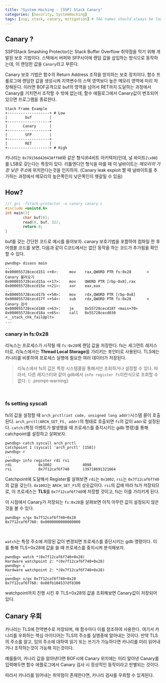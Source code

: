```yaml
---
title: "System Hacking - [SSP] Stack Canary"
categories: [Security, SystemHacking]
tags: [ssp, stack, canary, mitigation] # TAG names should always be lowercase
---
```



## Canary ?

SSP(Stack Smashing Protector)는 Stack Buffer Overflow 취약점을 막기 위해 개발된 보호 기법이다. 스택에서 버퍼와 SFP사이에 랜덤 값을 삽입하는 방식으로 동작하는데, 이 랜덤한 값을 `Canary`라고 부른다.

Canary 보호 기법은 함수의 Return Address 조작을 방지하는 보호 장치이다. 함수 프롤로그에 랜덤한 값을 생성시켜 지역변수의 스택 영역보다 높은 메모리 영역에 미리 저장해둔다. 이러면 BOF공격으로 buf의 영역을 넘어서 RET까지 도달하는 과정에서 Canary를 거치면서 조작할 수 밖에 없는데, 함수 에필로그에서 Canary값이 변조되어 있으면 프로그램을 종료한다.

```text
Stack Frame Example
+-------------------+ # Low
|        buf        |
+-------------------+
|       Canary      | 
+-------------------+
|        SFP        |
+-------------------+
|        RET        |
+-------------------+ # High
```

카나리는 `0x79156d420438ff00`와 같은 형식(64비트 아키텍처)인데, 널 바이트(`\x00`)를 LSB로 갖는다는 특징이 있다. 리틀엔디안 형식을 따를 때 이 널바이트는 *메모리의 가장 낮은 주소*에 위치한다는것을 인지하자. (Canary leak exploit 짤 때 널바이트를 추가하는 과정에서 메모리의 높은쪽인지 낮은쪽인지 헷갈릴 수 있음)

## How?
```c
//! gcc -fstack-protector -o canary canary.c
#include <unistd.h>
int main(){
        char buf[8];
        read(0, buf, 32);
        return 0;
}
```
buf를 갖는 간단한 코드로 예시를 들어보자. canary 보호기법을 포함하여 컴파일 한 후 어셈블 코드를 보면, 다음과 같이 C코드에서는 없던 동작을 하는 코드가 추가됨을 확인할 수 있다.

```text
pwndbg> disass main
...
0x000055728cecd151 <+8>:     mov    rax,QWORD PTR fs:0x28       < Canary 불러오기
0x000055728cecd15a <+17>:    mov    QWORD PTR [rbp-0x8],rax     
0x000055728cecd15e <+21>:    xor    eax,eax
...
0x000055728cecd17b <+50>:    mov    rdx,QWORD PTR [rbp-0x8]
0x000055728cecd17f <+54>:    sub    rdx,QWORD PTR fs:0x28       < Canary 검사
0x000055728cecd188 <+63>:    je     0x55728cecd18f <main+70>
0x000055728cecd18a <+65>:    call   0x55728cecd030 <__stack_chk_fail@plt>
...
```

###  canary in fs:0x28
리눅스는 프로세스가 시작될 때 `fs:0x28`에 랜덤 값을 저장한다. fs는 세그먼트 레지스터로, 리눅스에서는 **Thread Local Storage**를 가리키는 포인터로 사용된다. TLS에는 카나리를 비롯하여 프로세스 실행에 필요한 여러 데이터가 저장된다.

> 리눅스에서 fs의 값은 특정 시스템콜을 통해서만 조회하거나 설정할 수 있다. 따라서, 다른 레지스터와 같이 gdb에서 `info register fs`이런식으로 조회할 수 없다.
{: .prompt-warning}

<br/>

### fs setting syscall
fs의 값을 설정할 때 `arch_prctl(int code, unsigned long addr)`시스템 콜이 호출된다. `arch_prctl(ARCH_SET_FS, addr)`의 형태로 호출되면 `fs`의 값이 `addr`로 설정된다. `catch`:(특정 이벤트가 발생했을 때 프로세스를 중지시키는 gdb 명령)를 통해 catchpoint를 설정하고 살펴보자.

```
pwndbg> catch syscall arch_prctl
Catchpoint 1 (syscall 'arch_prctl' [158])
pwndbg> r
...
pwndbg> info register rdi rsi
rdi            0x1002              4098
rsi            0x7f12caf6f740      139718691321664
```
Catchpoint에 도달해서 Register를 살펴보면 `rdi`는 `0x1002`, `rsi`는 `0x7f12caf6f740`의 값을 갖는다. `0x1002`는 `ARCH_SET_FS`의 상숫값이다. `rsi`의 값에 따라 fs가 저장되므로, 이 프로세스는 **TLS**를 `0x7f12caf6f740`에 저장할 것이고, fs는 이를 가리키게 된다.

이 시점에서 Canary가 저장되는 `fs:0x28`을 살펴보면 아직 아무런 값이 설정되지 않은것을 볼 수 있다.
```text
pwndbg> x/gx 0x7f12caf6f740+0x28
0x7f12caf6f768: 0x0000000000000000
```

<br/>

`watch`는 특정 주소에 저장된 값이 변경되면 프로세스를 중단시키는 gdb 명령이다. 이를 통해 TLS+0x28에 값을 쓸 때 프로세스를 중지시켜 분석해보자.
```text
pwndbg> watch *(0x7f12caf6f740+0x28)
Hardware watchpoint 2: *(0x7f12caf6f740+0x28)
pwndbg> c
Hardware watchpoint 2: *(0x7f12caf6f740+0x28)
...
pwndbg> x/gx 0x7f12caf6f740+0x28
0x7f12caf6f768: 0x08fb104537df8300
```
watchpoint까지 진행 시킨 후 TLS+0x28의 값을 조회해보면 Canary값이 저장되어 있다.


## Canary 우회
카나리는 TLS에 전역변수로 저장되며, 매 함수마다 이를 참조하여 사용한다. 여기서 카나리를 우회하는 핵심 아이디어는 TLS의 주소를 실행중에 알아내는 것이다. 만약 TLS의 주소를 알고, 임의 주소에 대하여 읽기 또는 쓰기가 가능하다면 카나리를 미리 읽어내거나 조작하는것이 가능해 지는것이다.

예를들어, 카나리 값을 알아낸다면 BOF시에 Canary 위치에는 미리 알아낸 Canary를 입력해두면 함수 에플로그에서 Canary 검사 시 정상적인 동작이라고 판별되는 것이다.

따라서 카나리를 읽어내는 취약점이 존재한다면, 카나리 검사를 우회할 수 있게된다.

